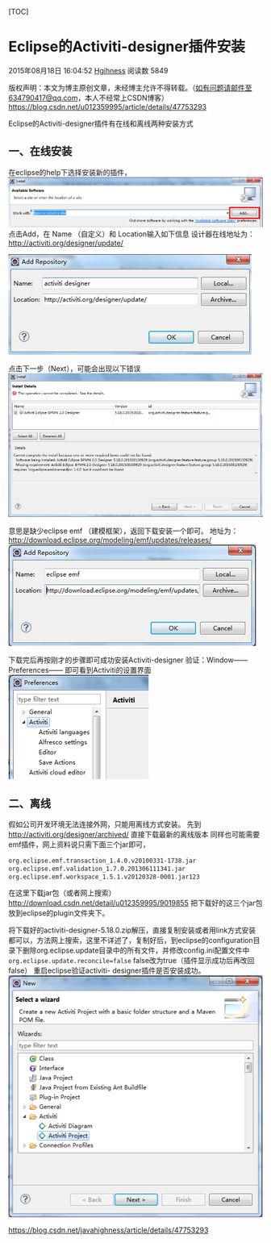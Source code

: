 [TOC]



# Eclipse的Activiti-designer插件安装

2015年08月18日 16:04:52 [Hgihness](https://me.csdn.net/u012359995) 阅读数 5849



 版权声明：本文为博主原创文章，未经博主允许不得转载。（如有问题请邮件至634790417@qq.com，本人不经常上CSDN博客） https://blog.csdn.net/u012359995/article/details/47753293

Eclipse的Activiti-designer插件有在线和离线两种安装方式

## 一、在线安装

在eclipse的help下选择安装新的插件， 
![这里写图片描述](image-201907282035/20150818155110598.png)
点击Add，在 Name （自定义）和 Location输入如下信息 
设计器在线地址为：<http://activiti.org/designer/update/> 

![这里写图片描述](image-201907282035/20150818155138340.png)

点击下一步（Next），可能会出现以下错误 
![这里写图片描述](image-201907282035/20150818155205309.png)

意思是缺少eclipse emf （建模框架），返回下载安装一个即可。 
地址为： 
<http://download.eclipse.org/modeling/emf/updates/releases/> 
![这里写图片描述](image-201907282035/20150818155348236.png)

下载完后再按刚才的步骤即可成功安装Activiti-designer 
验证：Window——Preferences—— 即可看到Activiti的设置界面 
![这里写图片描述](image-201907282035/20150818155413515.png)

## 二、离线

假如公司开发环境无法连接外网，只能用离线方式安装。 
先到 <http://activiti.org/designer/archived/> 直接下载最新的离线版本 
同样也可能需要emf插件，网上资料说只需下面三个jar即可，

```
org.eclipse.emf.transaction_1.4.0.v20100331-1738.jar
org.eclipse.emf.validation_1.7.0.201306111341.jar
org.eclipse.emf.workspace_1.5.1.v20120328-0001.jar123
```

在这里下载jar包（或者网上搜索） 
<http://download.csdn.net/detail/u012359995/9019855> 
把下载好的这三个jar包放到eclipse的plugin文件夹下。

将下载好的activiti-designer-5.18.0.zip解压，直接复制安装或者用link方式安装都可以，方法网上搜索，这里不详述了，复制好后，到eclipse的configuration目录下删除org.eclipse.update目录中的所有文件，并修改config.ini配置文件中 
`org.eclipse.update.reconcile=false` 
false改为true（插件显示成功后再改回false） 
重启eclipse验证activiti- designer插件是否安装成功。 
![这里写图片描述](image-201907282035/20150818160310552.png)







<https://blog.csdn.net/javahighness/article/details/47753293>